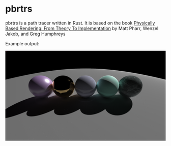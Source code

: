 # pbrtrs

pbrtrs is a path tracer written in Rust. It is based on the book
[Physically Based Rendering: From Theory To Implementation](https://www.pbr-book.org)
by Matt Pharr, Wenzel Jakob, and Greg Humphreys

Example output:

![Example rendered output](./out.png)
